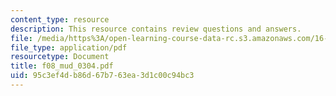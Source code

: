 ```yaml
---
content_type: resource
description: This resource contains review questions and answers.
file: /media/https%3A/open-learning-course-data-rc.s3.amazonaws.com/16-01-unified-engineering-i-ii-iii-iv-fall-2005-spring-2006/95c3ef4db86d67b763ea3d1c00c94bc3_f08_mud_0304.pdf
file_type: application/pdf
resourcetype: Document
title: f08_mud_0304.pdf
uid: 95c3ef4d-b86d-67b7-63ea-3d1c00c94bc3
---
```

